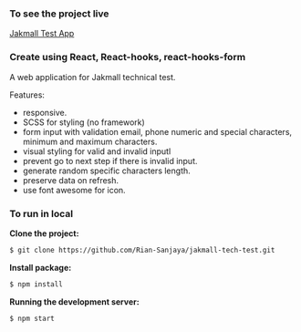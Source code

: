 ### To see  the project live

[Jakmall Test App]()

### Create using React, React-hooks, react-hooks-form

A web application for Jakmall technical test.

Features:

- responsive.
- SCSS for styling (no framework)
- form input with validation email, phone numeric and special characters, minimum and maximum characters.
- visual styling for valid and invalid inputl
- prevent go to next step if there is invalid input.
- generate random specific characters length.
- preserve data on refresh.
- use font awesome for icon.


### To run in local

**Clone the project:**

```bash
$ git clone https://github.com/Rian-Sanjaya/jakmall-tech-test.git
```

**Install package:**

```bash
$ npm install
```
**Running the development server:**

```bash
$ npm start
```
